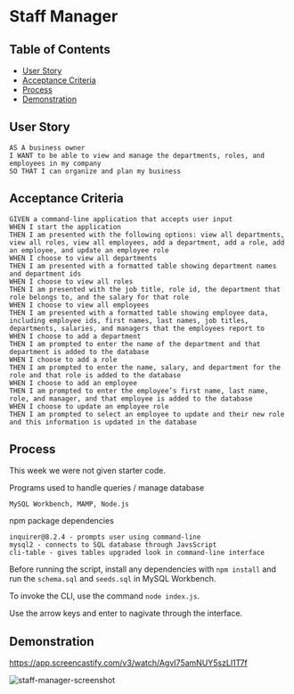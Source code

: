 # Staff Manager


## Table of Contents
* [User Story](#user-story)
* [Acceptance Criteria](#acceptance-criteria)
* [Process](#process)
* [Demonstration](#demonstration)

## User Story

```
AS A business owner
I WANT to be able to view and manage the departments, roles, and employees in my company
SO THAT I can organize and plan my business
```


## Acceptance Criteria

```
GIVEN a command-line application that accepts user input
WHEN I start the application
THEN I am presented with the following options: view all departments, view all roles, view all employees, add a department, add a role, add an employee, and update an employee role
WHEN I choose to view all departments
THEN I am presented with a formatted table showing department names and department ids
WHEN I choose to view all roles
THEN I am presented with the job title, role id, the department that role belongs to, and the salary for that role
WHEN I choose to view all employees
THEN I am presented with a formatted table showing employee data, including employee ids, first names, last names, job titles, departments, salaries, and managers that the employees report to
WHEN I choose to add a department
THEN I am prompted to enter the name of the department and that department is added to the database
WHEN I choose to add a role
THEN I am prompted to enter the name, salary, and department for the role and that role is added to the database
WHEN I choose to add an employee
THEN I am prompted to enter the employee’s first name, last name, role, and manager, and that employee is added to the database
WHEN I choose to update an employee role
THEN I am prompted to select an employee to update and their new role and this information is updated in the database 
```

## Process

This week we were not given starter code.

Programs used to handle queries / manage database
```
MySQL Workbench, MAMP, Node.js
```
npm package dependencies
```
inquirer@8.2.4 - prompts user using command-line
mysql2 - connects to SQL database through JavsScript
cli-table - gives tables upgraded look in command-line interface
```
Before running the script, install any dependencies with 
``` npm install ```
and run the ```schema.sql``` and ```seeds.sql``` in MySQL Workbench.

To invoke the CLI, use the command
```node index.js```.

Use the arrow keys and enter to nagivate through the interface.


## Demonstration
https://app.screencastify.com/v3/watch/AgvI75amNUY5szLl1T7f

![staff-manager-screenshot](https://github.com/dvdhyn/staff-manager/assets/145178667/48637dc3-d077-435f-879e-f3ee7c088979)
